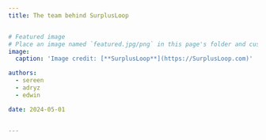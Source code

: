 ```yaml
---
title: The team behind SurplusLoop


# Featured image
# Place an image named `featured.jpg/png` in this page's folder and customize its options here.
image:
  caption: 'Image credit: [**SurplusLoop**](https://SurplusLoop.com)'

authors:
  - sereen
  - adryz
  - edwin

date: 2024-05-01


---
```




